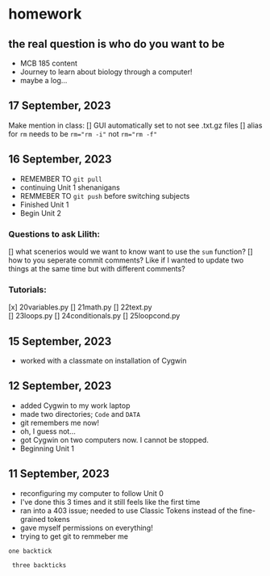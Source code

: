# homework
## the real question is who do you want to be ##
+ MCB 185 content
+ Journey to learn about biology through a computer!
+ maybe a log...

17 September, 2023
--------------------------------------
Make mention in class:
[] GUI automatically set to not see .txt.gz files 
[] alias for `rm` needs to be `rm="rm -i"` not `rm="rm -f"`

16 September, 2023
---------------------------------------
+ REMEMBER TO `git pull`
+ continuing Unit 1 shenanigans
+ REMMEBER TO `git push` before switching subjects 
+ Finished Unit 1
+ Begin Unit 2
### Questions to ask Lilith: ###
[] what scenerios would we want to know want to use the `sum` function?
[] how to you seperate commit comments? Like if I wanted to update two things at the same time but with different comments?
### Tutorials: ###
[x] 20variables.py 
[] 21math.py
[] 22text.py  
[] 23loops.py
[] 24conditionals.py
[] 25loopcond.py



15 September, 2023
---------------------------------------
+ worked with a classmate on installation of Cygwin

12 September, 2023
---------------------------------------
+ added Cygwin to my work laptop 
+ made two directories; ```Code``` and ```DATA```
+ git remembers me now! 
+ oh, I guess not...
+ got Cygwin on two computers now. I cannot be stopped. 
+ Beginning Unit 1

11 September, 2023
---------------------------------------
+ reconfiguring my computer to follow Unit 0 
+ I've done this 3 times and it still feels like the first time
+ ran into a 403 issue; needed to use Classic Tokens instead of the fine-grained tokens
+ gave myself permissions on everything!
+ trying to get git to remmeber me 

`one backtick`

``` three backticks```
